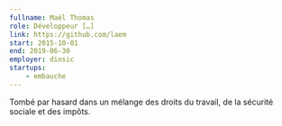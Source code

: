 ```yaml
---
fullname: Maël Thomas
role: Développeur […]
link: https://github.com/laem
start: 2015-10-01
end: 2019-06-30
employer: dinsic
startups:
    - embauche
---
```


Tombé par hasard dans un mélange des droits du travail, de la sécurité sociale et des impôts.
